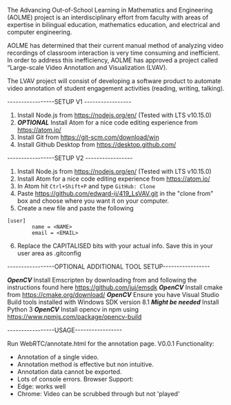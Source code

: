 The Advancing Out-of-School Learning in Mathematics and Engineering (AOLME) project is an interdisciplinary effort from faculty with areas of expertise in bilingual education, mathematics education, and electrical and computer engineering.

AOLME has determined that their current manual method of analyzing video recordings of classroom interaction is very time consuming and inefficient. In order to address this inefficiency, AOLME has approved a project called “Large-scale Video Annotation and Visualization (LVAV).

The LVAV project will consist of developing a software product to automate video annotation of student engagement activities (reading, writing, talking).

-----------------SETUP V1 -----------------

1) Install Node.js from https://nodejs.org/en/ (Tested with LTS v10.15.0)
2) ***OPTIONAL*** Install Atom for a nice code editing experience from https://atom.io/
3) Install Git from https://git-scm.com/download/win
4) Install Github Desktop from https://desktop.github.com/

-----------------SETUP V2 -----------------

1) Install Node.js from https://nodejs.org/en/ (Tested with LTS v10.15.0)
2) Install Atom for a nice code editing experience from https://atom.io/
3) In Atom hit `Ctrl+Shift+P` and type `GitHub: Clone`
4) Paste https://github.com/edward-ij/419_LsVAV.git in the "clone from" box and choose where you want it on your computer.
5) Create a new file and paste the following
```
[user]
        name = <NAME>
        email = <EMAIL>
```
6) Replace the CAPITALISED bits with your actual info. Save this in your user area as .gitconfig

-----------------OPTIONAL ADDITIONAL TOOL SETUP-----------------

***OpenCV*** Install Emscripten by downloading from and following the instructions found here https://github.com/juj/emsdk
***OpenCV*** Install cmake from https://cmake.org/download/
***OpenCV*** Ensure you have Visual Studio Build tools installed with Windows SDK version 8.1
***Might be needed*** Install Python 3
***OpenCV*** Install opencv in npm using https://www.npmjs.com/package/opencv-build

-----------------USAGE-----------------

Run WebRTC/annotate.html for the annotation page.
V0.0.1 Functionality:
  * Annotation of a single video.
  * Annotation method is effective but non intuitive.
  * Annotation data cannot be exported.
  * Lots of console errors.
  Browser Support:
  * Edge: works well
  * Chrome: Video can be scrubbed through but not 'played'
